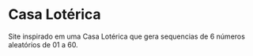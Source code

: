 # Casa Lotérica
Site inspirado em uma Casa Lotérica que gera sequencias de 6 números aleatórios de 01 a 60.
